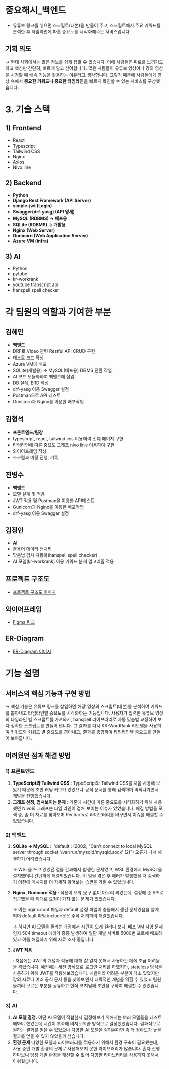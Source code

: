 # 중요해시_백엔드
- 유튜브 링크를 넣으면 스크립트(대본)을 만들어 주고, 스크립트에서 주요 키워드를 분석한 후 타임라인에 따른 중요도를 시각화해주는 서비스입니다.

## 기획 의도

→ 현대 사회에서는 많은 정보를 쉽게 접할 수 있습니다. 이에 사람들은 피로를 느끼기도 하고 핵심만 간단히, 빠르게 알고 싶어합니다. 많은 사람들이 유튜브 영상이나 강의 영상을 시청할 때 배속 기능을 활용하는 이유라고 생각합니다. 그렇기 때문에 사람들에게 영상 속에서 **중요한 키워드나 중요한 타임라인**을 빠르게 확인할 수 있는 서비스를 구상했습니다.
# 3. **기술 스택**

## 1) Frontend

- React
- Typescript
- Tailwind CSS
- Nginx
- Axios
- Nivo line

## 2) Backend

- **Python**
- **Django Rest Framework (API Server)**
- **simple-jwt (Login)**
- **Swagger(drf-yasg) (API 명세)**
- **MySQL (RDBMS) → 배포용**
- **SQLite (RDBMS) → 개발용**
- **Nginx (Web Server)**
- **Gunicorn (Web Application Server)**
- **Azure VM (infra)**

## 3) AI

- Python
- pytube
- kr-workrank
- youtube transcript api
- hanspell spell checker

# 각 팀원의 역할과 기여한 부분

## **김혜민**

- **백엔드**
- DRF로 Video 관련 Restful API CRUD 구현
- 테스트 코드 작성
- Azure VM에 배포
- SQLite(개발용) → MySQL(배포용) DBMS 전환 작업
- AI 코드 모듈화하여 백엔드에 삽입
- DB 설계, ERD 작성
- drf-yasg 이용 Swagger 설정
- Postman으로 API 테스트
- Gunicorn과 Nginx를 이용한 배포작업

## 김형석

- **프론트엔드/팀장**
- typescript, react, tailwind css 이용하여 전체 페이지 구현
- 타임라인에 따른 중요도 그래프 nivo line 이용하여 구현
- 와이어프레임 작성
- 스크럼과 미팅 진행, 기록

## 진병수

- **백엔드**
- 모델 설계 및 적용
- JWT 적용 및 Postman을 이용한 API테스트
- Gunicorn과 Nginx를 이용한 배포작업
- drf-yasg 이용 Swagger 설정

## 김정인

- **AI**
- 불용어 데이터 전처리
- 맞춤법 검사 자동화(hanspell spell checker)
- AI 모델(kr-workrank) 이용 키워드 분석 알고리즘 적용

 ## 프로젝트 구조도
 - [프로젝트 구조도 이미지](https://s3.us-west-2.amazonaws.com/secure.notion-static.com/610c6ffc-9b7b-4fe9-9b82-197a0126709b/Untitled.png?X-Amz-Algorithm=AWS4-HMAC-SHA256&X-Amz-Content-Sha256=UNSIGNED-PAYLOAD&X-Amz-Credential=AKIAT73L2G45EIPT3X45%2F20220503%2Fus-west-2%2Fs3%2Faws4_request&X-Amz-Date=20220503T123240Z&X-Amz-Expires=86400&X-Amz-Signature=cb83971ec4d39a88ef21e01dd47c32cb15d40d1bfc3d5fffa249ff0eb2ab41a0&X-Amz-SignedHeaders=host&response-content-disposition=filename%20%3D%22Untitled.png%22&x-id=GetObject)
 
 ## 와이어프레임
 - [Figma 링크](https://www.figma.com/file/nHD2ULiwSqMcPQFeEZk3Pr/%EC%98%A4%EB%A6%AC%EB%84%88%EA%B5%AC%EB%A6%AC?node-id=0%3A1)
 
 ## ER-Diagram
 - [ER-Diagram 이미지](https://s3.us-west-2.amazonaws.com/secure.notion-static.com/dd2b5b31-f72a-4cec-b3c7-0a52a743db05/Untitled.png?X-Amz-Algorithm=AWS4-HMAC-SHA256&X-Amz-Content-Sha256=UNSIGNED-PAYLOAD&X-Amz-Credential=AKIAT73L2G45EIPT3X45%2F20220503%2Fus-west-2%2Fs3%2Faws4_request&X-Amz-Date=20220503T123323Z&X-Amz-Expires=86400&X-Amz-Signature=2d1ffa8af548991a390170609d801885376f358cbc9feb76b4b897ee31522a16&X-Amz-SignedHeaders=host&response-content-disposition=filename%20%3D%22Untitled.png%22&x-id=GetObject)
 
# **기능 설명**

## 서비스의 핵심 기능과 구현 방법

→ 핵심 기능은 유튜브 링크를 삽입하면 해당 영상의 스크립트(대본)를 분석하여 키워드를 뽑아내고 타임라인별 중요도를 시각화하는 기능입니다. 사용자가 입력한 유튜브 영상의 타임라인 별 스크립트를 가져와서, hanspell 라이브러리로 자동 맞춤법 교정하여 보다 정확한 스크립트를 만들어 냅니다. 그 결과를 다시 KR-WordRank AI모델을 사용하여 키워드와 키워드 별 중요도를 뽑아내고, 결과를 종합하여 타임라인별 중요도를 만들어 보여줍니다.

## 어려웠던 점과 해결 방법

### 1) 프론트엔드

1. **TypeScript와 Tailwind CSS**
: TypeScript와 Tailwind CSS를 처음 사용해 보았기 때문에 초반 러닝 커브가 있었으나 공식 문서를 통해 검색하며 익혀나가면서 개발을 진행했습니다.
2. **그래프 선정, 겹쳐보이는 문제**
: 기존에 시간에 따른 중요도를 시각화하기 위해 사용했던 Nivo의 그래프는 타임 라인이 겹쳐 보이는 이슈가 있었습니다. 해결 방법을 모색 중, 좀 더 자료를 찾아보며 Recharts로 라이브러리를 바꾸면서 이슈를 해결할 수 있었습니다.

### 2) 백엔드

1. **SQLite -> MySQL**
:  'default': (2002, "Can't connect to local MySQL server through socket '/var/run/mysqld/mysqld.sock' (2)") 오류가 나서 해결하기 어려웠습니다.  
    
    → WSL을 쓰고 있었던 점을 간과해서 발생한 문제였고, WSL 환경에서 MySQL을 설치했더니 간단하게 해결되었습니다. 이 일을 겪은 후 에러가 발생했을 때 검색하기 이전에 메시지를 더 자세히 읽어보는 습관을 가질 수 있었습니다.
    
2. **Nginx, Gunicorn 적용**
: 적용이 오류 문구 없이 마무리 되었는데, 설정해 준 API로 접근했을 때 제대로 요청이 가지 않는 문제가 있었습니다. 
    
    → 이는 nginx.conf 파일과 default 설정 파일이 충돌해서 생긴 문제였음을 알게 되어 default 파일 include문은 주석 처리하여 해결했습니다.
    
    → 하지만 AI 모델을 돌리는 과정에서 시간이 오래 걸리다 보니, 배포 VM 사양 문제인지 504 timeout 에러가 종종 발생하여 일단 개발 서버로 5000번 포트에 배포하였고 이를 해결하기 위해 자료 조사 중입니다.
    
3. **JWT 적용**
    
    : 처음에는 JWT의 개념과 적용에 대해 잘 알지 못해서 사용하는 데에 조금 어려움을 겪었습니다. 예전에는 세션 방식으로 로그인 처리를 하였지만, stateless 방식을 사용하기 위해 JWT를 적용해보았습니다. 처음이라 어려운 부분이 다소 있었지만 강의 자료나 여러 공식 문서 등을 찾아보면서 대략적인 개념을 익힐 수 있었고 팀원들끼리 모르는 부분을 공유하고 현직 코치님께 조언을 구하여 해결할 수 있었습니다.
    

### 3) AI

1. **AI 모델 결정.**
어떤 AI 모델이 적합한지 결정해보기 위해서는 여러 모델들을 테스트 해봐야 했었는데 시간이 부족해 비지도학습 방식으로 결정했었습니다. 결과적으로 원하는 결과를 얻을 수 있었으나 다양한 AI 모델을 살펴본다면 좀 더 정확도가 높을 결과를 얻을 수 있지 않았을까 싶습니다.
2. **환경 문제**
다양한 모델과 라이브러리를 적용하기 위해서 환경 구축이 필요했는데, 사용 중인 개발 환경의 문제로 사용해보지 못한 라이브러리가 많습니다. 혼자 진행하다보니 당장 개발 환경을 개선할 수 없어 다양한 라이브러리를 사용하지 못해서 아쉬웠습니다.
